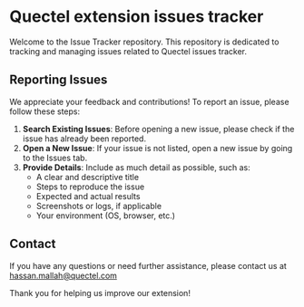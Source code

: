 # Quectel extension issues tracker
Welcome to the Issue Tracker repository. This repository is dedicated to tracking and managing issues related to Quectel issues tracker.

## Reporting Issues
We appreciate your feedback and contributions! To report an issue, please follow these steps:

1. **Search Existing Issues**: Before opening a new issue, please check if the issue has already been reported.
2. **Open a New Issue**: If your issue is not listed, open a new issue by going to the Issues tab.
3. **Provide Details**: Include as much detail as possible, such as:
   - A clear and descriptive title
   - Steps to reproduce the issue
   - Expected and actual results
   - Screenshots or logs, if applicable
   - Your environment (OS, browser, etc.)

## Contact
If you have any questions or need further assistance, please contact us at hassan.mallah@quectel.com

Thank you for helping us improve our extension!
